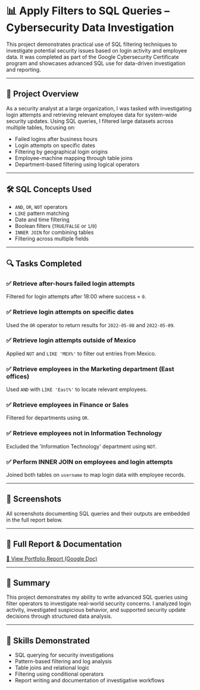 # 📊 Apply Filters to SQL Queries – Cybersecurity Data Investigation

This project demonstrates practical use of SQL filtering techniques to investigate potential security issues based on login activity and employee data. It was completed as part of the Google Cybersecurity Certificate program and showcases advanced SQL use for data-driven investigation and reporting.

---

## 📁 Project Overview

As a security analyst at a large organization, I was tasked with investigating login attempts and retrieving relevant employee data for system-wide security updates. Using SQL queries, I filtered large datasets across multiple tables, focusing on:

- Failed logins after business hours  
- Login attempts on specific dates  
- Filtering by geographical login origins  
- Employee-machine mapping through table joins  
- Department-based filtering using logical operators

---

## 🛠️ SQL Concepts Used

- `AND`, `OR`, `NOT` operators  
- `LIKE` pattern matching  
- Date and time filtering  
- Boolean filters (`TRUE`/`FALSE` or `1`/`0`)  
- `INNER JOIN` for combining tables  
- Filtering across multiple fields

---

## 🔍 Tasks Completed

### ✅ Retrieve after-hours failed login attempts  
Filtered for login attempts after 18:00 where success = `0`.

### ✅ Retrieve login attempts on specific dates  
Used the `OR` operator to return results for `2022-05-08` and `2022-05-09`.

### ✅ Retrieve login attempts outside of Mexico  
Applied `NOT` and `LIKE 'MEX%'` to filter out entries from Mexico.

### ✅ Retrieve employees in the Marketing department (East offices)  
Used `AND` with `LIKE 'East%'` to locate relevant employees.

### ✅ Retrieve employees in Finance or Sales  
Filtered for departments using `OR`.

### ✅ Retrieve employees not in Information Technology  
Excluded the 'Information Technology' department using `NOT`.

### ✅ Perform INNER JOIN on employees and login attempts  
Joined both tables on `username` to map login data with employee records.

---

## 📸 Screenshots
All screenshots documenting SQL queries and their outputs are embedded in the full report below.

---

## 📄 Full Report & Documentation

[📄 View Portfolio Report (Google Doc)](https://docs.google.com/document/d/1ewon9CFn6aUjInVRI2XKHJ1xMD2pbG06Su4j7LBrKMU/edit?usp=sharing)

---

## 🧠 Summary

This project demonstrates my ability to write advanced SQL queries using filter operators to investigate real-world security concerns. I analyzed login activity, investigated suspicious behavior, and supported security update decisions through structured data analysis.

---

## 🧩 Skills Demonstrated

- SQL querying for security investigations  
- Pattern-based filtering and log analysis  
- Table joins and relational logic  
- Filtering using conditional operators  
- Report writing and documentation of investigative workflows  
